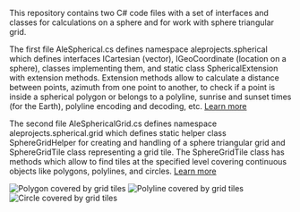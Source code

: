 This repository contains two C# code files with a set of interfaces and classes for calculations on a sphere and for work with sphere triangular grid.

The first file AleSpherical.cs defines namespace aleprojects.spherical which defines interfaces ICartesian (vector), IGeoCoordinate (location on a sphere), classes implementing them, and static class SphericalExtension with extension methods. Extension methods allow to calculate a distance between points, azimuth from one point to another, to check if a point is inside a spherical polygon or belongs to a polyline, sunrise and sunset times (for the Earth), polyline encoding and decoding, etc. [Learn more](/doc/AleSpherical.md)

The second file AleSphericalGrid.cs defines namespace aleprojects.spherical.grid which defines static helper class SphereGridHelper for creating and handling of a sphere triangular grid and  SphereGridTile class representing a grid tile. The SphereGridTile class has methods which allow to find tiles at the specified level covering continuous objects like polygons, polylines, and circles. [Learn more](/doc/AleSphericalGrid.md)

![Polygon covered by grid tiles](http://www.aleprojects.com/upload/images/tiles-polygon.jpg) ![Polyline covered by grid tiles](http://www.aleprojects.com/upload/images/tiles-polyline.jpg) ![Circle covered by grid tiles](http://www.aleprojects.com/upload/images/tiles-circle.jpg)
